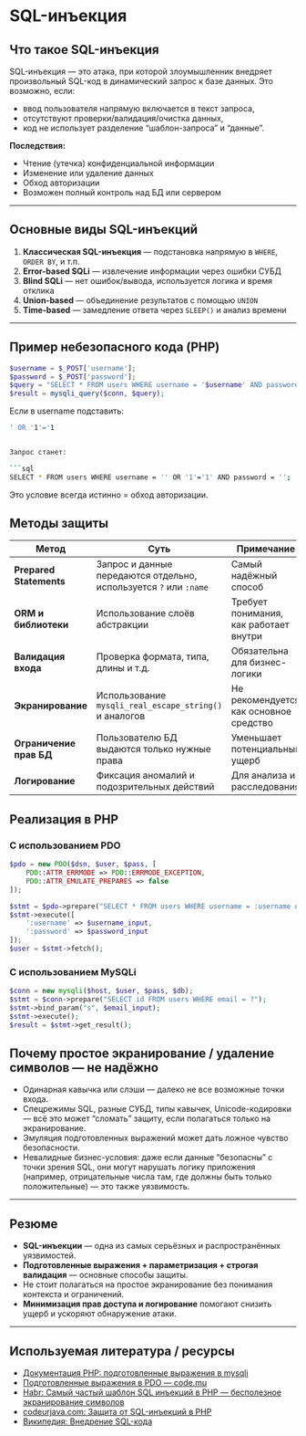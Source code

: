 # SQL-инъекция

## Что такое SQL-инъекция

SQL-инъекция — это атака, при которой злоумышленник внедряет произвольный SQL-код в динамический запрос к базе данных. Это возможно, если:

- ввод пользователя напрямую включается в текст запроса,  
- отсутствуют проверки/валидация/очистка данных,  
- код не использует разделение “шаблон-запроса” и “данные”.

**Последствия:**

- Чтение (утечка) конфиденциальной информации  
- Изменение или удаление данных  
- Обход авторизации  
- Возможен полный контроль над БД или сервером

---

## Основные виды SQL-инъекций

1. **Классическая SQL-инъекция** — подстановка напрямую в `WHERE`, `ORDER BY`, и т.п.  
2. **Error-based SQLi** — извлечение информации через ошибки СУБД  
3. **Blind SQLi** — нет ошибок/вывода, используется логика и время отклика  
4. **Union-based** — объединение результатов с помощью `UNION`  
5. **Time-based** — замедление ответа через `SLEEP()` и анализ времени

---

## Пример небезопасного кода (PHP)

```php
$username = $_POST['username'];
$password = $_POST['password'];
$query = "SELECT * FROM users WHERE username = '$username' AND password = '$password'";
$result = mysqli_query($conn, $query);
```

Если в username подставить:

```bash
' OR '1'='1


Запрос станет:

```sql
SELECT * FROM users WHERE username = '' OR '1'='1' AND password = '';
```

Это условие всегда истинно = обход авторизации.


## Методы защиты

| Метод                  | Суть                                                         | Примечание                              |
|------------------------|--------------------------------------------------------------|------------------------------------------|
| **Prepared Statements**| Запрос и данные передаются отдельно, используется `?` или `:name` | Самый надёжный способ                    |
| **ORM и библиотеки**   | Использование слоёв абстракции                               | Требует понимания, как работает внутри   |
| **Валидация входа**    | Проверка формата, типа, длины и т.д.                         | Обязательна для бизнес-логики            |
| **Экранирование**      | Использование `mysqli_real_escape_string()` и аналогов       | Не рекомендуется как основное средство   |
| **Ограничение прав БД**| Пользователю БД выдаются только нужные права                 | Уменьшает потенциальный ущерб            |
| **Логирование**        | Фиксация аномалий и подозрительных действий                  | Для анализа и расследования              |


## Реализация в PHP

### С использованием PDO

```php
$pdo = new PDO($dsn, $user, $pass, [
    PDO::ATTR_ERRMODE => PDO::ERRMODE_EXCEPTION,
    PDO::ATTR_EMULATE_PREPARES => false
]);

$stmt = $pdo->prepare("SELECT * FROM users WHERE username = :username AND password = :password");
$stmt->execute([
    ':username' => $username_input,
    ':password' => $password_input
]);
$user = $stmt->fetch();
```

### С использованием MySQLi

```php
$conn = new mysqli($host, $user, $pass, $db);
$stmt = $conn->prepare("SELECT id FROM users WHERE email = ?");
$stmt->bind_param("s", $email_input);
$stmt->execute();
$result = $stmt->get_result();
```

## Почему простое экранирование / удаление символов — не надёжно

- Одинарная кавычка или слэши — далеко не все возможные точки входа.
- Спецрежимы SQL, разные СУБД, типы кавычек, Unicode-кодировки — всё это может “сломать” защиту, если полагаться только на экранирование.
- Эмуляция подготовленных выражений может дать ложное чувство безопасности.
- Невалидные бизнес-условия: даже если данные “безопасны” с точки зрения SQL, они могут нарушать логику приложения (например, отрицательные числа там, где должны быть только положительные) — это также уязвимость.

---

## Резюме

- **SQL-инъекции** — одна из самых серьёзных и распространённых уязвимостей.
- **Подготовленные выражения + параметризация + строгая валидация** — основные способы защиты.
- Не стоит полагаться на простое экранирование без понимания контекста и ограничений.
- **Минимизация прав доступа и логирование** помогают снизить ущерб и ускоряют обнаружение атаки.

---

## Используемая литература / ресурсы

- [Документация PHP: подготовленные выражения в mysqli](https://www.php.net/manual/ru/mysqli.quickstart.prepared-statements.php)
- [Подготовленные выражения в PDO — code.mu](https://code.mu/ru/php/book/supreme/pdo/prepared-statements/)
- [Habr: Самый частый шаблон SQL инъекций в PHP — бесполезное экранирование символов](https://habr.com/ru/articles/142599/)
- [codeurjava.com: Защита от SQL-инъекций в PHP](https://www.codeurjava.com/ru/php/%D0%97%D0%B0%D1%89%D0%B8%D1%82%D0%B0-%D0%BE%D1%82-sql-%D0%B8%D0%BD%D1%8A%D0%B5%D0%BA%D1%86%D0%B8%D0%B9-%D0%B2-php.html)
- [Википедия: Внедрение SQL-кода](https://ru.wikipedia.org/wiki/Внедрение_SQL-кода)